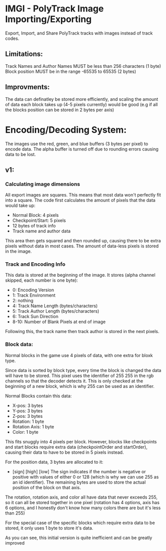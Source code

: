 # IMGI - PolyTrack Image Importing/Exporting
Export, Import, and Share PolyTrack tracks with images instead of track codes. 

## Limitations:
Track Names and Author Names MUST be less than 256 characters (1 byte)
Block position MUST be in the range -65535 to 65535 (2 bytes)

## Improvments:
The data can definatley be stored more efficiently, and scaling the amount of data each block takes up (4-5 pixels currently) would be good (e.g if all the blocks position can be stored in 2 bytes per axis)

# Encoding/Decoding System:
The images use the red, green, and blue buffers (3 bytes per pixel) to encode data. The alpha buffer is turned off due to rounding errors causing data to be lost.

## v1:
### Calculating image dimensions
All export images are squares. This means that most data won't perfectly fit into a square. The code first calculates the amount of pixels that the data would take up:
- Normal Block: 4 pixels
- Checkpoint/Start: 5 pixels
- 12 bytes of track info
- Track name and author data

This area then gets squared and then rounded up, causing there to be extra pixels without data in most cases. The amount of data-less pixels is stored in the image.

### Track and Encoding Info

This data is stored at the beginning of the image. It stores (alpha channel skipped, each number is one byte):
- 0: Encoding Version
- 1: Track Environment
- 2: nothing
- 4: Track Name Length (bytes/characters)
- 5: Track Author Length (bytes/characters)
- 6: Track Sun Direction
- 8-10: Number of Blank Pixels at end of image

Following this, the track name then track author is stored in the next pixels.

### Block data:

Normal blocks in the game use 4 pixels of data, with one extra for bloxk type.

Since data is sorted by block type, every time the block is changed the data will have to be stored. This pixel uses the identifier of 255 <block-id> 255 in the rgb channels so that the decoder detects it. This is only checked at the beginning of a new block, which is why 255 can be used as an identifier.

Normal Blocks contain this data:
- X-pos: 3 bytes
- Y-pos: 3 bytes
- Z-pos: 3 bytes
- Rotation: 1 byte
- Rotation Axis: 1 byte
- Color: 1 byte

This fits snuggly into 4 pixels per block. However, blocks like checkpoints and start blocks require extra data (checkpointOrder and startOrder), causing their data to have to be stored in 5 pixels instead.

For the position data, 3 bytes are allocated to it:
- [sign] [high] [low]
The sign indicates if the number is negative or positive with values of either 0 or 128 (which is why we can use 255 as an id identifier). The remaining bytes are used to store the actual position of the block on that axis.

The rotation, rotation axis, and color all have data that never exceeds 255, so it can all be stored together in one pixel (rotation has 4 options, axis has 6 options, and I honestly don't know how many colors there are but it's less than 255)

For the special case of the specific blocks which require extra data to be stored, it only uses 1 byte to store it's data.

As you can see, this initial version is quite inefficient and can be greatly improved
